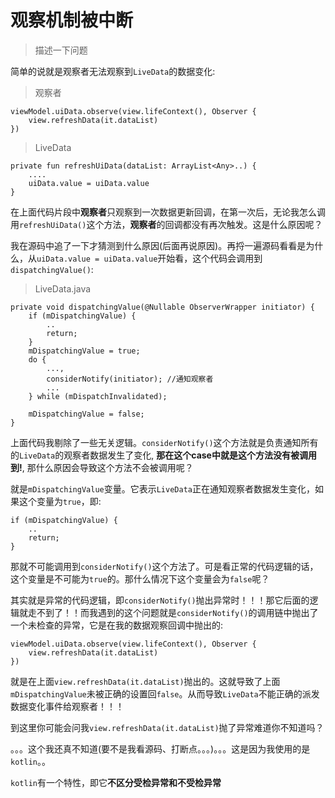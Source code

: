 # 观察机制被中断

> 描述一下问题

简单的说就是观察者无法观察到`LiveData`的数据变化:

>观察者
```
viewModel.uiData.observe(view.lifeContext(), Observer {
    view.refreshData(it.dataList)
})
```

>LiveData
```
private fun refreshUiData(dataList: ArrayList<Any>..) {
    ....
    uiData.value = uiData.value
}
```

在上面代码片段中**观察者**只观察到一次数据更新回调，在第一次后，无论我怎么调用`refreshUiData()`这个方法，**观察者**的回调都没有再次触发。这是什么原因呢？

我在源码中追了一下才猜测到什么原因(后面再说原因)。再捋一遍源码看看是为什么，从`uiData.value = uiData.value`开始看，这个代码会调用到`dispatchingValue()`:

>LiveData.java
```
private void dispatchingValue(@Nullable ObserverWrapper initiator) {
    if (mDispatchingValue) {
        ..
        return;
    }
    mDispatchingValue = true;
    do {
        ...,
        considerNotify(initiator); //通知观察者
        ...
    } while (mDispatchInvalidated);

    mDispatchingValue = false;
}
```

上面代码我剔除了一些无关逻辑。`considerNotify()`这个方法就是负责通知所有的`LiveData`的观察者数据发生了变化, **那在这个case中就是这个方法没有被调用到!**, 那什么原因会导致这个方法不会被调用呢？

就是`mDispatchingValue`变量。它表示`LiveData`正在通知观察者数据发生变化，如果这个变量为`true`，即:

```
if (mDispatchingValue) {
    ..
    return;
}
```

那就不可能调用到`considerNotify()`这个方法了。可是看正常的代码逻辑的话，这个变量是不可能为`true`的。那什么情况下这个变量会为`false`呢？

其实就是异常的代码逻辑，即`considerNotify()`抛出异常时！！！那它后面的逻辑就走不到了！！而我遇到的这个问题就是`considerNotify()`的调用链中抛出了一个未检查的异常，它是在我的数据观察回调中抛出的:

```
viewModel.uiData.observe(view.lifeContext(), Observer {
    view.refreshData(it.dataList)
})
```

就是在上面`view.refreshData(it.dataList)`抛出的。这就导致了上面`mDispatchingValue`未被正确的设置回`false`。从而导致`LiveData`不能正确的派发数据变化事件给观察者！！！


到这里你可能会问我`view.refreshData(it.dataList)`抛了异常难道你不知道吗？ 

。。。这个我还真不知道(要不是我看源码、打断点。。。)。。。这是因为我使用的是`kotlin`。。

`kotlin`有一个特性，即它**不区分受检异常和不受检异常**

